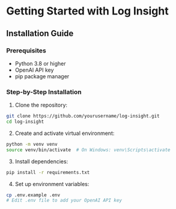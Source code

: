 # Getting Started with Log Insight

## Installation Guide

### Prerequisites
- Python 3.8 or higher
- OpenAI API key
- pip package manager

### Step-by-Step Installation
1. Clone the repository:
```bash
git clone https://github.com/yourusername/log-insight.git
cd log-insight
```

2. Create and activate virtual environment:
```bash
python -m venv venv
source venv/bin/activate  # On Windows: venv\Scripts\activate
```

3. Install dependencies:
```bash
pip install -r requirements.txt
```

4. Set up environment variables:
```bash
cp .env.example .env
# Edit .env file to add your OpenAI API key
```
